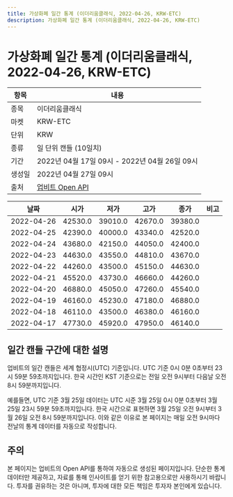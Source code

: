 ```yaml
---
title: 가상화폐 일간 통계 (이더리움클래식, 2022-04-26, KRW-ETC)
description: 가상화폐 일간 통계 (이더리움클래식, 2022-04-26, KRW-ETC)
---
```



가상화폐 일간 통계 (이더리움클래식, 2022-04-26, KRW-ETC)
===

|항목|내용|
|--|--|
|종목|이더리움클래식|
|마켓|KRW-ETC|
|단위|KRW|
|종류|일 단위 캔들 (10일치)|
|기간|2022년 04월 17일 09시 - 2022년 04월 26일 09시|
|생성일|2022년 04월 27일 09시|
|출처|[업비트 Open API](https://docs.upbit.com)|


|날짜|시가|저가|고가|종가|비고|
|--|--|--|--|--|--|
|2022-04-26|42530.0|39010.0|42670.0|39380.0|    |
|2022-04-25|42390.0|40000.0|43340.0|42520.0|    |
|2022-04-24|43680.0|42150.0|44050.0|42400.0|    |
|2022-04-23|44630.0|43550.0|44810.0|43670.0|    |
|2022-04-22|44260.0|43500.0|45150.0|44630.0|    |
|2022-04-21|45520.0|43730.0|46660.0|44260.0|    |
|2022-04-20|46880.0|45050.0|47260.0|45540.0|    |
|2022-04-19|46160.0|45230.0|47180.0|46880.0|    |
|2022-04-18|46110.0|43500.0|46380.0|46160.0|    |
|2022-04-17|47730.0|45920.0|47950.0|46140.0|    |


일간 캔들 구간에 대한 설명
---


업비트의 일간 캔들은 세계 협정시(UTC) 기준입니다. 
UTC 기준 0시 0분 0초부터 23시 59분 59초까지입니다. 
한국 시간인 KST 기준으로는 전일 오전 9시부터 다음날 오전 8시 59분까지입니다. 


예를들면, UTC 기준 3월 25일 데이터는 UTC 시준 3월 25일 0시 0분 0초부터 3월 25일 23시 59분 59초까지입니다. 
한국 시간으로 표현하면 3월 25일 오전 9시부터 3월 26일 오전 8시 59분까지입니다. 
이와 같은 이유로 본 페이지는 매일 오전 9시마다 전날의 통계 데이터를 자동으로 작성합니다. 


주의
---


본 페이지는 업비트의 Open API를 통하여 자동으로 생성된 페이지입니다. 
단순한 통계 데이터만 제공하고, 자료를 통해 인사이트를 얻기 위한 참고용으로만 사용하시기 바랍니다. 
투자를 권유하는 것은 아니며, 투자에 대한 모든 책임은 투자자 본인에게 있습니다. 
